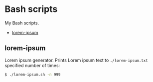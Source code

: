 # Bash scripts

My Bash scripts.

<!-- MarkdownTOC -->

- [lorem-ipsum](#lorem-ipsum)

<!-- /MarkdownTOC -->

## lorem-ipsum

Lorem ipsum generator. Prints Lorem ipsum text to `./lorem-ipsum.txt` specified number of times:

``` sh
$ ./lorem-ipsum.sh -n 999
```

